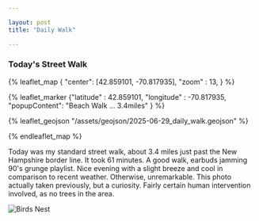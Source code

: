 ```yaml
---

layout: post
title: "Daily Walk"

---
```


### Today's Street Walk

{% leaflet_map { "center": [42.859101, -70.817935],
                 "zoom" : 13, 
     } %}

{% leaflet_marker {"latitude" : 42.859101,
                   "longitude" : -70.817935,
    "popupContent": "Beach Walk ... 3.4miles" }
 %}


{% leaflet_geojson "/assets/geojson/2025-06-29_daily_walk.geojson" %}

{% endleaflet_map %}

Today was my standard street walk, about 3.4 miles just past the New Hampshire border line. It took 61 minutes. A good walk, earbuds jamming 90's grunge playlist. Nice evening with a slight breeze and cool in comparison to recent weather. Otherwise, unremarkable. This photo actually taken previously, but a curiosity. Fairly certain human intervention involved, as no trees in the area.

![Birds Nest](/assets/images/IMG_4554.JPG)


